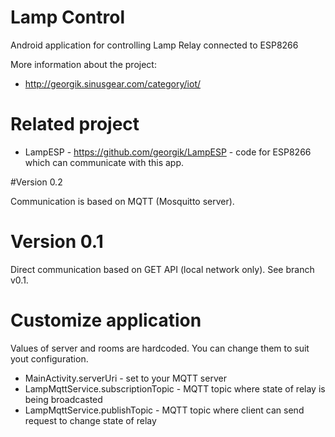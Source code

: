 # Lamp Control

Android application for controlling Lamp Relay connected to ESP8266

More information about the project:

- http://georgik.sinusgear.com/category/iot/

# Related project

- LampESP - https://github.com/georgik/LampESP - code for ESP8266 which can communicate with this app.

#Version 0.2

Communication is based on MQTT (Mosquitto server).

# Version 0.1

Direct communication based on GET API (local network only).
See branch v0.1.

# Customize application

Values of server and rooms are hardcoded. You can change them to suit
yout configuration.

- MainActivity.serverUri - set to your MQTT server
- LampMqttService.subscriptionTopic - MQTT topic where state of relay is being broadcasted
- LampMqttService.publishTopic - MQTT topic where client can send request to change state of relay

